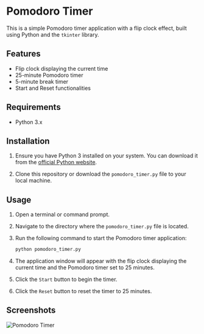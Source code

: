 # Pomodoro Timer 

This is a simple Pomodoro timer application with a flip clock effect, built using Python and the `tkinter` library.

## Features

- Flip clock displaying the current time
- 25-minute Pomodoro timer
- 5-minute break timer
- Start and Reset functionalities

## Requirements

- Python 3.x

## Installation

1. Ensure you have Python 3 installed on your system. You can download it from the [official Python website](https://www.python.org/).

2. Clone this repository or download the `pomodoro_timer.py` file to your local machine.

## Usage

1. Open a terminal or command prompt.

2. Navigate to the directory where the `pomodoro_timer.py` file is located.

3. Run the following command to start the Pomodoro timer application:
    ```sh
    python pomodoro_timer.py
    ```

4. The application window will appear with the flip clock displaying the current time and the Pomodoro timer set to 25 minutes.

5. Click the `Start` button to begin the timer.

6. Click the `Reset` button to reset the timer to 25 minutes.

## Screenshots

![Pomodoro Timer](![image](https://github.com/user-attachments/assets/e159e189-f4f0-4afc-aa9f-a5a18cd541ad)
)

